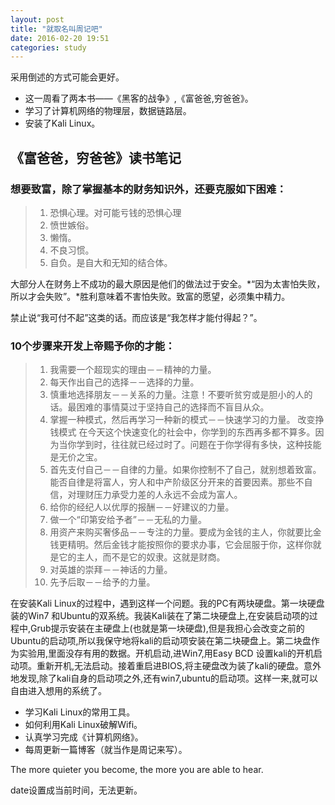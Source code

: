 ```yaml
---
layout: post
title: "就取名叫周记吧"
date: 2016-02-20 19:51
categories: study
---
```

采用倒述的方式可能会更好。

* 这一周看了两本书——《黑客的战争》,《富爸爸,穷爸爸》。
* 学习了计算机网络的物理层，数据链路层。
* 安装了Kali Linux。

## 《富爸爸，穷爸爸》读书笔记

### 想要致富，除了掌握基本的财务知识外，还要克服如下困难：
> 1. 恐惧心理。对可能亏钱的恐惧心理
> 2. 愤世嫉俗。
> 3. 懒惰。
> 4. 不良习惯。
> 5. 自负。是自大和无知的结合体。

大部分人在财务上不成功的最大原因是他们的做法过于安全。*“因为太害怕失败，所以才会失败”。*胜利意味着不害怕失败。致富的愿望，必须集中精力。

禁止说“我可付不起”这类的话。而应该是“我怎样才能付得起？”。

### 10个步骤来开发上帝赐予你的才能：
> 1. 我需要一个超现实的理由－－精神的力量。
> 2. 每天作出自己的选择－－选择的力量。
> 3. 慎重地选择朋友－－关系的力量。注意！不要听贫穷或是胆小的人的话。最困难的事情莫过于坚持自己的选择而不盲目从众。
> 4. 掌握一种模式，然后再学习一种新的模式－－快速学习的力量。
> 改变挣钱模式
> 在今天这个快速变化的社会中，你学到的东西再多都不算多。因为当你学到时，往往就已经过时了。问题在于你学得有多快，这种技能是无价之宝。
> 5. 首先支付自己－－自律的力量。如果你控制不了自己，就别想着致富。能否自律是将富人，穷人和中产阶级区分开来的首要因素。那些不自信，对理财压力承受力差的人永远不会成为富人。
> 6. 给你的经纪人以优厚的报酬－－好建议的力量。
> 7. 做一个“印第安给予者”－－无私的力量。
> 8. 用资产来购买奢侈品－－专注的力量。要成为金钱的主人，你就要比金钱更精明。然后金钱才能按照你的要求办事，它会屈服于你，这样你就是它的主人，而不是它的奴隶。这就是财商。
> 9. 对英雄的崇拜－－神话的力量。
> 10. 先予后取－－给予的力量。

在安装Kali Linux的过程中，遇到这样一个问题。我的PC有两块硬盘。第一块硬盘装的Win7 和Ubuntu的双系统。我装Kali装在了第二块硬盘上,在安装启动项的过程中,Grub提示安装在主硬盘上(也就是第一块硬盘),但是我担心会改变之前的Ubuntu的启动项,所以我保守地将kali的启动项安装在第二块硬盘上。第二块盘作为实验用,里面没存有用的数据。开机启动,进Win7,用Easy BCD 设置kali的开机启动项。重新开机,无法启动。接着重启进BIOS,将主硬盘改为装了kali的硬盘。意外地发现,除了kali自身的启动项之外,还有win7,ubuntu的启动项。这样一来,就可以自由进入想用的系统了。

* 学习Kali Linux的常用工具。
* 如何利用Kali Linux破解Wifi。
* 认真学习完成《计算机网络》。
* 每周更新一篇博客（就当作是周记来写）。

The more quieter you become, the more you are able to hear.

date设置成当前时间，无法更新。
